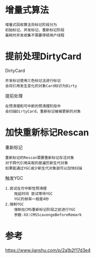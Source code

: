 
# 增量式算法

	增量式回收算法将标记阶段分为
	初始标记、并发标记、重新标记阶段
	最耗时并发收集不需要停顿用户线程


# 提前处理DirtyCard

DirtyCard

	并发标记使用三色标记法进行标记
	会将引用发生变化的对象Card标识为Dirty

提前处理

	在预清理和可中断的预清理阶段中
	会扫描DirtyCard，重新标记被被更新的对象


# 加快重新标记Rescan

重新标记
	
	重新标记的Rescan需要重新标记存活对象
	对于跨代引用采取的是遍历新生代对象
	如果能通过YGC减少新生代对象就可以加快扫描

触发YGC

	1.尝试在可中断性预清理
		拖延时间 尝试等待YGC
		YGC的频率一般是4秒
	2.强制YGC
		强制在CMS重新标记阶段之前进行YGC  
		参数-XX:CMSScavengeBeforeRemark



# 参考
https://www.jianshu.com/p/2a1b2f17d3e4

